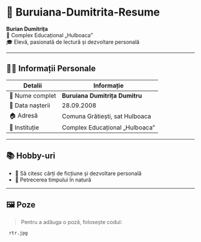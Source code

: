# 📄 Buruiana-Dumitrita-Resume

**Burian Dumitrița**  
📍 Complex Educațional „Hulboaca”  
🎓 Elevă, pasionată de lectură și dezvoltare personală

---

## 🧍‍♀️ Informații Personale

| Detalii             | Informație                          |
|---------------------|-------------------------------------|
| 👤 Nume complet      | **Buruiana Dumitrița Dumitru**      |
| 🎂 Data nașterii     | 28.09.2008                          |
| 🏠 Adresă            | Comuna Grătiești, sat Hulboaca     |
| 🏫 Instituție        | Complex Educațional „Hulboaca”     |

---

## 📚 Hobby-uri

- 📖 Să citesc cărți de ficțiune și dezvoltare personală   
- 🌿 Petrecerea timpului în natură

---

## 🖼️ Poze 

> Pentru a adăuga o poză, folosește codul:

```markdown
 rtr.jpg
